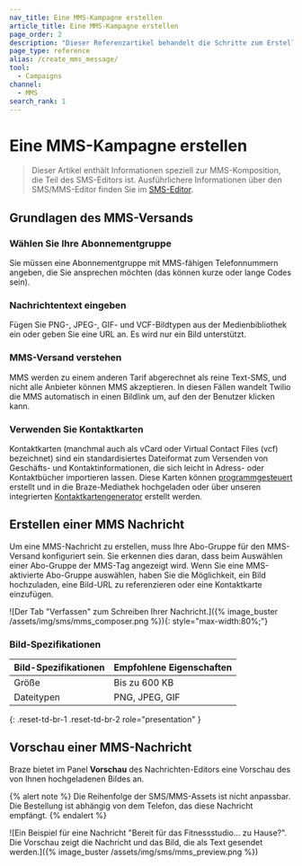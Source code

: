 ```yaml
---
nav_title: Eine MMS-Kampagne erstellen
article_title: Eine MMS-Kampagne erstellen
page_order: 2
description: "Dieser Referenzartikel behandelt die Schritte zum Erstellen, Senden und Anzeigen einer MMS-Nachricht."
page_type: reference
alias: /create_mms_message/
tool:
  - Campaigns
channel:
  - MMS
search_rank: 1  
---
```


# Eine MMS-Kampagne erstellen

> Dieser Artikel enthält Informationen speziell zur MMS-Komposition, die Teil des SMS-Editors ist. Ausführlichere Informationen über den SMS/MMS-Editor finden Sie im [SMS-Editor]({{site.baseurl}}/user_guide/message_building_by_channel/sms_mms_rcs/sms/create/).

## Grundlagen des MMS-Versands

### Wählen Sie Ihre Abonnementgruppe

Sie müssen eine Abonnementgruppe mit MMS-fähigen Telefonnummern angeben, die Sie ansprechen möchten (das können kurze oder lange Codes sein).

### Nachrichtentext eingeben

Fügen Sie PNG-, JPEG-, GIF- und VCF-Bildtypen aus der Medienbibliothek ein oder geben Sie eine URL an. Es wird nur ein Bild unterstützt.

### MMS-Versand verstehen

MMS werden zu einem anderen Tarif abgerechnet als reine Text-SMS, und nicht alle Anbieter können MMS akzeptieren. In diesen Fällen wandelt Twilio die MMS automatisch in einen Bildlink um, auf den der Benutzer klicken kann.

### Verwenden Sie Kontaktkarten

Kontaktkarten (manchmal auch als vCard oder Virtual Contact Files (vcf) bezeichnet) sind ein standardisiertes Dateiformat zum Versenden von Geschäfts- und Kontaktinformationen, die sich leicht in Adress- oder Kontaktbücher importieren lassen. Diese Karten können [programmgesteuert](https://www.twilio.com/blog/send-vcard-twilio-sms) erstellt und in die Braze-Mediathek hochgeladen oder über unseren integrierten [Kontaktkartengenerator]({{site.baseurl}}/user_guide/message_building_by_channel/sms_mms_rcs/mms/contact_card/) erstellt werden.

## Erstellen einer MMS Nachricht

Um eine MMS-Nachricht zu erstellen, muss Ihre Abo-Gruppe für den MMS-Versand konfiguriert sein. Sie erkennen dies daran, dass beim Auswählen einer Abo-Gruppe der MMS-Tag angezeigt wird. Wenn Sie eine MMS-aktivierte Abo-Gruppe auswählen, haben Sie die Möglichkeit, ein Bild hochzuladen, eine Bild-URL zu referenzieren oder eine Kontaktkarte einzufügen.

\![Der Tab "Verfassen" zum Schreiben Ihrer Nachricht.]({% image_buster /assets/img/sms/mms_composer.png %}){: style="max-width:80%;"}

### Bild-Spezifikationen

| **Bild-Spezifikationen** | **Empfohlene Eigenschaften** |
|--------------------------|----------------------------|
| Größe                     | Bis zu 600 KB        |
| Dateitypen               | PNG, JPEG, GIF             |
{: .reset-td-br-1 .reset-td-br-2 role="presentation" }

## Vorschau einer MMS-Nachricht

Braze bietet im Panel **Vorschau** des Nachrichten-Editors eine Vorschau des von Ihnen hochgeladenen Bildes an. 

{% alert note %}
Die Reihenfolge der SMS/MMS-Assets ist nicht anpassbar. Die Bestellung ist abhängig von dem Telefon, das diese Nachricht empfängt.
{% endalert %}

\![Ein Beispiel für eine Nachricht "Bereit für das Fitnessstudio... zu Hause?". Die Vorschau zeigt die Nachricht und das Bild, die als Text gesendet werden.]({% image_buster /assets/img/sms/mms_preview.png %})

